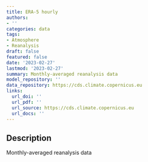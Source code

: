 ```yaml
---
title: ERA-5 hourly
authors:
- ''
categories: data
tags:
- Atmosphere
- Reanalysis
draft: false
featured: false
date: '2023-02-27'
lastmod: '2023-02-27'
summary: Monthly-averaged reanalysis data
model_repository: ''
data_repository: https://cds.climate.copernicus.eu
links:
  url_doi: ''
  url_pdf: ''
  url_source: https://cds.climate.copernicus.eu
  url_docs: ''
---
```


## Description

Monthly-averaged reanalysis data

